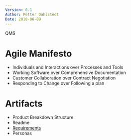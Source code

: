 ```yaml
---
Version: 0.1
Author: Petter Dahlstedt
Date: 2018-06-09
---
```

QMS
# Agile Manifesto
* Individuals and Interactions over Processes and Tools
* Working Software over Comprehensive Documentation
* Customer Collaboration over Contract Negotiation
* Responding to Change over Following a plan 
# Artifacts
* Product Breakdown Structure
* Readme
* [Requirements](./Requirements.md)
* Personas
